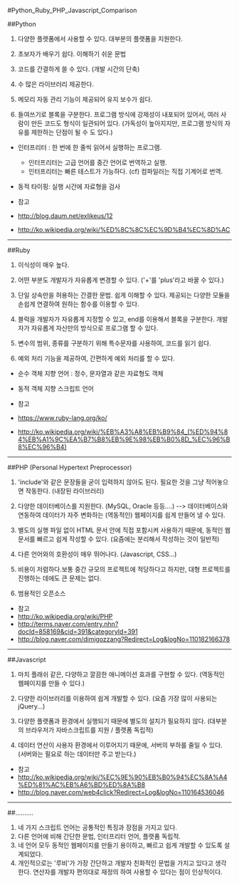 #Python_Ruby_PHP_Javascript_Comparison

##Python

1. 다양한 플랫폼에서 사용할 수 있다. 대부분의 플랫폼을 지원한다.

2. 초보자가 배우기 쉽다. 이해하기 쉬운 문법

3. 코드를 간결하게 쓸 수 있다. (개발 시간의 단축)

4. 수 많은 라이브러리 제공한다.

5. 메모리 자동 관리 기능이 제공되어 유지 보수가 쉽다.

6. 들여쓰기로 블록을 구분한다. 프로그램 방식에 강제성이 내포되어 있어서, 여러 사람이 만든 코드도 형식이 일관되어 있다. (가독성이 높아지지만, 프로그램 방식의 자유를 제한하는 단점이 될 수 도 있다.)


* 인터프리터 : 한 번에 한 줄씩 읽어서 실행하는 프로그램.
   * 인터프리터는 고급 언어를 중간 언어로 번역하고 실행.
   * 인터프리터는 빠른 테스트가 가능하다. (cf) 컴파일러는 직접 기계어로 번역.
* 동적 타이핑: 실행 시간에 자료형을 검사

* 참고
 * http://blog.daum.net/exlikeus/12
 * http://ko.wikipedia.org/wiki/%ED%8C%8C%EC%9D%B4%EC%8D%AC

******************************************************************************

##Ruby

1. 이식성이 매우 높다.

2. 어떤 부분도 개발자가 자유롭게 변경할 수 있다. ('+'를 'plus'라고 바꿀 수 있다.)

3. 단일 상속만을 허용하는 간결한 문법. 쉽게 이해할 수 있다. 제공되는 다양한 모듈을 손쉽게 연결하여 원하는 함수를 이용할 수 있다.

4. 블럭을 개발자가 자유롭게 지정할 수 있고, end를 이용해서 블록을 구분한다. 개발자가 자유롭게 자신만의 방식으로 프로그램 할 수 있다.

5. 변수의 범위, 종류를 구분하기 위해 특수문자를 사용하여, 코드를 읽기 쉽다.

6. 예외 처리 기능을 제공하여, 간편하게 예외 처리를 할 수 있다.


* 순수 객체 지향 언어 : 정수, 문자열과 같은 자료형도 객체
* 동적 객체 지향 스크립트 언어


* 참고
 * https://www.ruby-lang.org/ko/
 * http://ko.wikipedia.org/wiki/%EB%A3%A8%EB%B9%84_(%ED%94%84%EB%A1%9C%EA%B7%B8%EB%9E%98%EB%B0%8D_%EC%96%B8%EC%96%B4)


******************************************************************************



##PHP (Personal Hypertext Preprocessor)

1. 'include'와 같은 문장들을 굳이 입력하지 않아도 된다. 필요한 것을 그냥 적어놓으면 작동한다. (내장된 라이브러리)

2. 다양한 데이터베이스를 지원한다. (MySQL, Oracle 등등....)  --> 데이터베이스와 연동하여 데이터가 자주 변화하는 (역동적인) 웹페이지를 쉽게 만들어 낼 수 있다.

3. 별도의 실행 파일 없이 HTML 문서 안에 직접 포함시켜 사용하기 때문에, 동적인 웹 문서를 빠르고 쉽게 작성할 수 있다. (요즘에는 분리해서 작성하는 것이 일반적)

4. 다른 언어와의 호환성이 매우 뛰어나다. (Javascript, CSS...)

5. 비용이 저렴하다.보통 중간 규모의 프로젝트에 적당하다고 하지만, 대형 프로젝트를 진행하는 데에도 큰 문제는 없다.

6. 범용적인 오픈소스


* 참고
 * http://ko.wikipedia.org/wiki/PHP
 * http://terms.naver.com/entry.nhn?docId=858169&cid=391&categoryId=391
 * http://blog.naver.com/dimigozzang?Redirect=Log&logNo=110182166378

******************************************************************************


##Javascript

1. 마치 플래쉬 같은, 다양하고 깔끔한 애니메이션 효과를 구현할 수 있다.
    (역동적인 웹페이지를 만들 수 있다.)

2. 다양한 라이브러리를 이용하여 쉽게 개발할 수 있다.
    (요즘 가장 많이 사용되는 jQuery...)

3. 다양한 플랫폼과 환경에서 실행되기 때문에 별도의 설치가 필요하지 않다.
    (대부분의 브라우저가 자바스크립트를 지원 / 플랫폼 독립적)

4. 데이터 연산이 사용자 환경에서 이루어지기 때문에, 서버의 부하를 줄일 수 있다. (서버와는 필요로 하는 데이터만 주고 받는다.)



* 참고
 * http://ko.wikipedia.org/wiki/%EC%9E%90%EB%B0%94%EC%8A%A4%ED%81%AC%EB%A6%BD%ED%8A%B8
 * http://blog.naver.com/web4click?Redirect=Log&logNo=110164536046

******************************************************************************


##..........

1. 네 가지 스크립트 언어는 공통적인 특징과 장점을 가지고 있다.
2. 다른 언어에 비해 간단한 문법, 인터프리터 언어, 플랫폼 독립적.
3. 네 언어 모두 동적인 웹페이지를 만들기 용이하고, 빠르고 쉽게 개발할 수 있도록 설계되었다.
4. 개인적으로는 '루비'가 가장 간단하고 개발자 친화적인 문법을 가지고 있다고 생각한다. 연산자를 개발자 편의대로 재정의 하여 사용할 수 있다는 점이 인상적이다.

